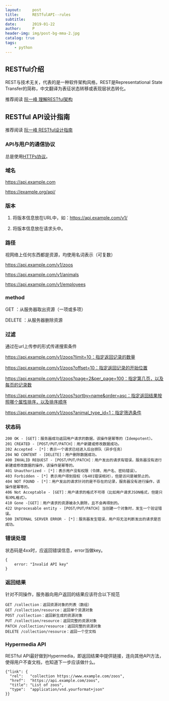 ```yaml
---
layout:     post
title:      RESTfulAPI--rules
subtitle:   
date:       2019-01-22
author:     P
header-img: img/post-bg-mma-2.jpg
catalog: true
tags:
    - python
---
```

## RESTful介绍 

REST与技术无关，代表的是一种软件架构风格，REST是Representational State Transfer的简称，中文翻译为表征状态转移或表现层状态转化。

推荐阅读 [阮一峰 理解RESTful架构](http://www.ruanyifeng.com/blog/2011/09/restful.html)

## RESTful API设计指南

推荐阅读 [阮一峰 RESTful设计指南](http://www.ruanyifeng.com/blog/2014/05/restful_api.html)

### API与用户的通信协议

总是使用[HTTPs协议](http://www.ruanyifeng.com/blog/2014/02/ssl_tls.html)。

### 域名 

https://api.example.com 

https://example.org/api/ 

### 版本

1.  将版本信息放在URL中，如：https://api.example.com/v1/

2. 将版本信息放在请求头中。

### 路径

视网络上任何东西都是资源，均使用名词表示（可复数）

https://api.example.com/v1/zoos

https://api.example.com/v1/animals

https://api.example.com/v1/employees

### method

GET      ：从服务器取出资源（一项或多项）

DELETE ：从服务器删除资源

### 过滤

通过在url上传参的形式传递搜索条件

https://api.example.com/v1/zoos?limit=10：指定返回记录的数量

https://api.example.com/v1/zoos?offset=10：指定返回记录的开始位置

https://api.example.com/v1/zoos?page=2&per_page=100：指定第几页，以及每页的记录数

https://api.example.com/v1/zoos?sortby=name&order=asc：指定返回结果按照哪个属性排序，以及排序顺序

https://api.example.com/v1/zoos?animal_type_id=1：指定筛选条件

### 状态码

```
200 OK - [GET]：服务器成功返回用户请求的数据，该操作是幂等的（Idempotent）。
201 CREATED - [POST/PUT/PATCH]：用户新建或修改数据成功。
202 Accepted - [*]：表示一个请求已经进入后台排队（异步任务）
204 NO CONTENT - [DELETE]：用户删除数据成功。
400 INVALID REQUEST - [POST/PUT/PATCH]：用户发出的请求有错误，服务器没有进行新建或修改数据的操作，该操作是幂等的。
401 Unauthorized - [*]：表示用户没有权限（令牌、用户名、密码错误）。
403 Forbidden - [*] 表示用户得到授权（与401错误相对），但是访问是被禁止的。
404 NOT FOUND - [*]：用户发出的请求针对的是不存在的记录，服务器没有进行操作，该操作是幂等的。
406 Not Acceptable - [GET]：用户请求的格式不可得（比如用户请求JSON格式，但是只有XML格式）。
410 Gone -[GET]：用户请求的资源被永久删除，且不会再得到的。
422 Unprocesable entity - [POST/PUT/PATCH] 当创建一个对象时，发生一个验证错误。
500 INTERNAL SERVER ERROR - [*]：服务器发生错误，用户将无法判断发出的请求是否成功。
```

### 错误处理

状态码是4xx时，应返回错误信息，error当做key。　　　　

```
{
    error: "Invalid API key"
}
```

### 返回结果

针对不同操作，服务器向用户返回的结果应该符合以下规范

```
GET /collection：返回资源对象的列表（数组）
GET /collection/resource：返回单个资源对象
POST /collection：返回新生成的资源对象
PUT /collection/resource：返回完整的资源对象
PATCH /collection/resource：返回完整的资源对象
DELETE /collection/resource：返回一个空文档
```

### Hypermedia API

RESTful API最好做到Hypermedia，即返回结果中提供链接，连向其他API方法，使得用户不查文档，也知道下一步应该做什么。

```
{"link": {
  "rel":   "collection https://www.example.com/zoos",
  "href":  "https://api.example.com/zoos",
  "title": "List of zoos",
  "type":  "application/vnd.yourformat+json"
}}
```

